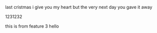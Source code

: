 last cristmas i give you my heart
but the very next day you gave it away

1231232

this is from feature 3
hello
